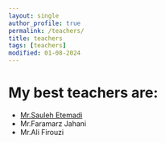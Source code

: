 ```yaml
---
layout: single
author_profile: true
permalink: /teachers/
title: teachers
tags: [teachers]
modified: 01-08-2024
---
```


# My best teachers are:
* [Mr.Sauleh Etemadi](https://sauleh.github.io/)
* Mr.Faramarz Jahani
* Mr.Ali Firouzi
